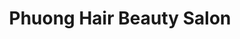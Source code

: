 ---
title: "Phuong Hair Beauty Salon"
url: /falls-church/phuong-hair-beauty-salon/
shop: hairdresser
---